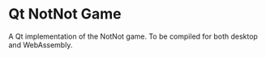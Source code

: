 # Qt NotNot Game
A Qt implementation of the NotNot game. To be compiled for both desktop and WebAssembly.
